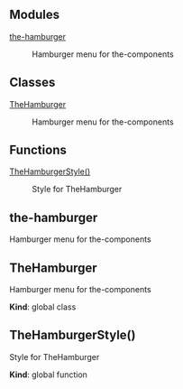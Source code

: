 <!--- Code generated by @the-/script-doc. DO NOT EDIT. -->

## Modules

<dl>
<dt><a href="#module_the-hamburger">the-hamburger</a></dt>
<dd><p>Hamburger menu for the-components</p>
</dd>
</dl>

## Classes

<dl>
<dt><a href="#TheHamburger">TheHamburger</a></dt>
<dd><p>Hamburger menu for the-components</p>
</dd>
</dl>

## Functions

<dl>
<dt><a href="#TheHamburgerStyle">TheHamburgerStyle()</a></dt>
<dd><p>Style for TheHamburger</p>
</dd>
</dl>

<a name="module_the-hamburger"></a>

## the-hamburger
Hamburger menu for the-components

<a name="TheHamburger"></a>

## TheHamburger
Hamburger menu for the-components

**Kind**: global class  
<a name="TheHamburgerStyle"></a>

## TheHamburgerStyle()
Style for TheHamburger

**Kind**: global function  
